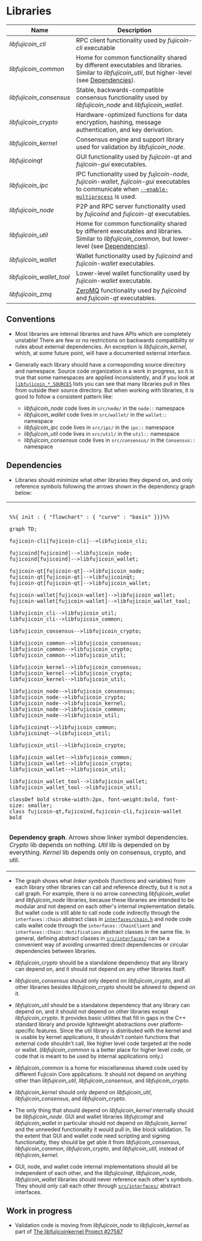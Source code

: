 # Libraries

| Name                     | Description |
|--------------------------|-------------|
| *libfujicoin_cli*         | RPC client functionality used by *fujicoin-cli* executable |
| *libfujicoin_common*      | Home for common functionality shared by different executables and libraries. Similar to *libfujicoin_util*, but higher-level (see [Dependencies](#dependencies)). |
| *libfujicoin_consensus*   | Stable, backwards-compatible consensus functionality used by *libfujicoin_node* and *libfujicoin_wallet*. |
| *libfujicoin_crypto*      | Hardware-optimized functions for data encryption, hashing, message authentication, and key derivation. |
| *libfujicoin_kernel*      | Consensus engine and support library used for validation by *libfujicoin_node*. |
| *libfujicoinqt*           | GUI functionality used by *fujicoin-qt* and *fujicoin-gui* executables. |
| *libfujicoin_ipc*         | IPC functionality used by *fujicoin-node*, *fujicoin-wallet*, *fujicoin-gui* executables to communicate when [`--enable-multiprocess`](multiprocess.md) is used. |
| *libfujicoin_node*        | P2P and RPC server functionality used by *fujicoind* and *fujicoin-qt* executables. |
| *libfujicoin_util*        | Home for common functionality shared by different executables and libraries. Similar to *libfujicoin_common*, but lower-level (see [Dependencies](#dependencies)). |
| *libfujicoin_wallet*      | Wallet functionality used by *fujicoind* and *fujicoin-wallet* executables. |
| *libfujicoin_wallet_tool* | Lower-level wallet functionality used by *fujicoin-wallet* executable. |
| *libfujicoin_zmq*         | [ZeroMQ](../zmq.md) functionality used by *fujicoind* and *fujicoin-qt* executables. |

## Conventions

- Most libraries are internal libraries and have APIs which are completely unstable! There are few or no restrictions on backwards compatibility or rules about external dependencies. An exception is *libfujicoin_kernel*, which, at some future point, will have a documented external interface.

- Generally each library should have a corresponding source directory and namespace. Source code organization is a work in progress, so it is true that some namespaces are applied inconsistently, and if you look at [`libfujicoin_*_SOURCES`](../../src/Makefile.am) lists you can see that many libraries pull in files from outside their source directory. But when working with libraries, it is good to follow a consistent pattern like:

  - *libfujicoin_node* code lives in `src/node/` in the `node::` namespace
  - *libfujicoin_wallet* code lives in `src/wallet/` in the `wallet::` namespace
  - *libfujicoin_ipc* code lives in `src/ipc/` in the `ipc::` namespace
  - *libfujicoin_util* code lives in `src/util/` in the `util::` namespace
  - *libfujicoin_consensus* code lives in `src/consensus/` in the `Consensus::` namespace

## Dependencies

- Libraries should minimize what other libraries they depend on, and only reference symbols following the arrows shown in the dependency graph below:

<table><tr><td>

```mermaid

%%{ init : { "flowchart" : { "curve" : "basis" }}}%%

graph TD;

fujicoin-cli[fujicoin-cli]-->libfujicoin_cli;

fujicoind[fujicoind]-->libfujicoin_node;
fujicoind[fujicoind]-->libfujicoin_wallet;

fujicoin-qt[fujicoin-qt]-->libfujicoin_node;
fujicoin-qt[fujicoin-qt]-->libfujicoinqt;
fujicoin-qt[fujicoin-qt]-->libfujicoin_wallet;

fujicoin-wallet[fujicoin-wallet]-->libfujicoin_wallet;
fujicoin-wallet[fujicoin-wallet]-->libfujicoin_wallet_tool;

libfujicoin_cli-->libfujicoin_util;
libfujicoin_cli-->libfujicoin_common;

libfujicoin_consensus-->libfujicoin_crypto;

libfujicoin_common-->libfujicoin_consensus;
libfujicoin_common-->libfujicoin_crypto;
libfujicoin_common-->libfujicoin_util;

libfujicoin_kernel-->libfujicoin_consensus;
libfujicoin_kernel-->libfujicoin_crypto;
libfujicoin_kernel-->libfujicoin_util;

libfujicoin_node-->libfujicoin_consensus;
libfujicoin_node-->libfujicoin_crypto;
libfujicoin_node-->libfujicoin_kernel;
libfujicoin_node-->libfujicoin_common;
libfujicoin_node-->libfujicoin_util;

libfujicoinqt-->libfujicoin_common;
libfujicoinqt-->libfujicoin_util;

libfujicoin_util-->libfujicoin_crypto;

libfujicoin_wallet-->libfujicoin_common;
libfujicoin_wallet-->libfujicoin_crypto;
libfujicoin_wallet-->libfujicoin_util;

libfujicoin_wallet_tool-->libfujicoin_wallet;
libfujicoin_wallet_tool-->libfujicoin_util;

classDef bold stroke-width:2px, font-weight:bold, font-size: smaller;
class fujicoin-qt,fujicoind,fujicoin-cli,fujicoin-wallet bold
```
</td></tr><tr><td>

**Dependency graph**. Arrows show linker symbol dependencies. *Crypto* lib depends on nothing. *Util* lib is depended on by everything. *Kernel* lib depends only on consensus, crypto, and util.

</td></tr></table>

- The graph shows what _linker symbols_ (functions and variables) from each library other libraries can call and reference directly, but it is not a call graph. For example, there is no arrow connecting *libfujicoin_wallet* and *libfujicoin_node* libraries, because these libraries are intended to be modular and not depend on each other's internal implementation details. But wallet code is still able to call node code indirectly through the `interfaces::Chain` abstract class in [`interfaces/chain.h`](../../src/interfaces/chain.h) and node code calls wallet code through the `interfaces::ChainClient` and `interfaces::Chain::Notifications` abstract classes in the same file. In general, defining abstract classes in [`src/interfaces/`](../../src/interfaces/) can be a convenient way of avoiding unwanted direct dependencies or circular dependencies between libraries.

- *libfujicoin_crypto* should be a standalone dependency that any library can depend on, and it should not depend on any other libraries itself.

- *libfujicoin_consensus* should only depend on *libfujicoin_crypto*, and all other libraries besides *libfujicoin_crypto* should be allowed to depend on it.

- *libfujicoin_util* should be a standalone dependency that any library can depend on, and it should not depend on other libraries except *libfujicoin_crypto*. It provides basic utilities that fill in gaps in the C++ standard library and provide lightweight abstractions over platform-specific features. Since the util library is distributed with the kernel and is usable by kernel applications, it shouldn't contain functions that external code shouldn't call, like higher level code targeted at the node or wallet. (*libfujicoin_common* is a better place for higher level code, or code that is meant to be used by internal applications only.)

- *libfujicoin_common* is a home for miscellaneous shared code used by different Fujicoin Core applications. It should not depend on anything other than *libfujicoin_util*, *libfujicoin_consensus*, and *libfujicoin_crypto*.

- *libfujicoin_kernel* should only depend on *libfujicoin_util*, *libfujicoin_consensus*, and *libfujicoin_crypto*.

- The only thing that should depend on *libfujicoin_kernel* internally should be *libfujicoin_node*. GUI and wallet libraries *libfujicoinqt* and *libfujicoin_wallet* in particular should not depend on *libfujicoin_kernel* and the unneeded functionality it would pull in, like block validation. To the extent that GUI and wallet code need scripting and signing functionality, they should be get able it from *libfujicoin_consensus*, *libfujicoin_common*, *libfujicoin_crypto*, and *libfujicoin_util*, instead of *libfujicoin_kernel*.

- GUI, node, and wallet code internal implementations should all be independent of each other, and the *libfujicoinqt*, *libfujicoin_node*, *libfujicoin_wallet* libraries should never reference each other's symbols. They should only call each other through [`src/interfaces/`](../../src/interfaces/) abstract interfaces.

## Work in progress

- Validation code is moving from *libfujicoin_node* to *libfujicoin_kernel* as part of [The libfujicoinkernel Project #27587](https://github.com/bitcoin/bitcoin/issues/27587)

